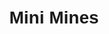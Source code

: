 <!DOCTYPE html>
<html lang="pt">
<head>
  <meta charset="UTF-8">
  <title>Mini Mines</title>
  <style>
    body {
      font-family: Arial, sans-serif;
      display: flex;
      flex-direction: column;
      align-items: center;
      margin-top: 50px;
    }
    #game {
      display: grid;
      grid-template-columns: repeat(5, 50px);
      grid-template-rows: repeat(5, 50px);
      gap: 5px;
    }
    .cell {
      width: 50px;
      height: 50px;
      background-color: #ccc;
      text-align: center;
      line-height: 50px;
      font-size: 18px;
      cursor: pointer;
      border: 1px solid #999;
    }
    .revealed {
      background-color: #eee;
      cursor: default;
    }
    .mine {
      background-color: red;
      color: white;
    }
  </style>
</head>
<body>
  <h1>Mini Mines</h1>
  <div id="game"></div>
  <script>
    const gameSize = 5;
    const mineCount = 5;
    const game = document.getElementById("game");
    const cells = [];

    function createGame() {
      const mines = new Set();
      while (mines.size < mineCount) {
        const index = Math.floor(Math.random() * gameSize * gameSize);
        mines.add(index);
      }

      for (let i = 0; i < gameSize * gameSize; i++) {
        const cell = document.createElement("div");
        cell.classList.add("cell");
        cell.dataset.index = i;
        cell.dataset.mine = mines.has(i);
        cell.addEventListener("click", handleClick);
        game.appendChild(cell);
        cells.push(cell);
      }
    }

    function handleClick(e) {
      const cell = e.target;
      if (cell.classList.contains("revealed")) return;

      cell.classList.add("revealed");
      if (cell.dataset.mine === "true") {
        cell.classList.add("mine");
        cell.innerText = "💣";
        alert("Você perdeu!");
        revealAll();
      } else {
        cell.innerText = countAdjacentMines(cell) || "";
      }
    }

    function countAdjacentMines(cell) {
      const index = parseInt(cell.dataset.index);
      const x = index % gameSize;
      const y = Math.floor(index / gameSize);
      let count = 0;

      for (let dx = -1; dx <= 1; dx++) {
        for (let dy = -1; dy <= 1; dy++) {
          if (dx === 0 && dy === 0) continue;
          const nx = x + dx;
          const ny = y + dy;
          if (nx >= 0 && ny >= 0 && nx < gameSize && ny < gameSize) {
            const neighborIndex = ny * gameSize + nx;
            if (cells[neighborIndex].dataset.mine === "true") {
              count++;
            }
          }
        }
      }

      return count;
    }

    function revealAll() {
      for (const cell of cells) {
        if (cell.dataset.mine === "true") {
          cell.classList.add("revealed", "mine");
          cell.innerText = "💣";
        }
      }
    }

    createGame();
  </script>
</body>
</html>
